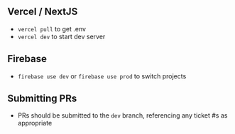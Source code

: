 ## Vercel / NextJS 
- `vercel pull` to get .env
- `vercel dev` to start dev server
## Firebase
- `firebase use dev` or `firebase use prod` to switch projects

## Submitting PRs
- PRs should be submitted to the `dev` branch, referencing any ticket #s as appropriate
